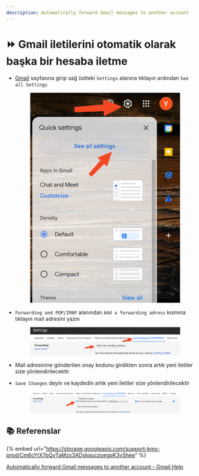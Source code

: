 ```yaml
---
description: Automatically forward Gmail messages to another account
---
```


# ⏩ Gmail iletilerini otomatik olarak başka bir hesaba iletme

*   [Gmail](https://mail.google.com/mail) sayfasına girip sağ üstteki `Settings` alanına tıklayın ardından `See all Settings`



    <figure><img src="../.gitbook/assets/image (88).png" alt=""><figcaption></figcaption></figure>
*   `Forwarding and POP/IMAP` alanından `Add a forwarding adress` kısmına tıklayın mail adresini yazın



    <figure><img src="../.gitbook/assets/image (40).png" alt=""><figcaption></figcaption></figure>
* Mail adresinine gönderilen onay kodunu girdikten sonra artık yeni iletiler size yönlendirilecektir
*   `Save Changes` deyin ve kaydedin artık yeni iletiler size yönlendirilecektir



    <figure><img src="../.gitbook/assets/image (41).png" alt=""><figcaption></figcaption></figure>

## 📚 Referenslar

{% embed url="https://storage.googleapis.com/support-kms-prod/Cm6cYtX7pQvTaMzx3ADskquczoegpK3vShee" %}

[Automatically forward Gmail messages to another account - Gmail Help](https://support.google.com/mail/answer/10957?hl=en#zippy=,turn-automatic-forwarding-on-or-off)
